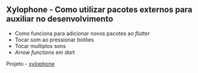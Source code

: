 ## Xylophone - Como utilizar pacotes externos para auxiliar no desenvolvimento

* Como funciona para adicionar novos pacotes ao _flutter_
* Tocar som ao pressionar botões
* Tocar multiplos sons
* *Arrow functions* em *dart*

Projeto - [xylophone](../xylophone-flutter/)